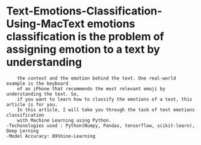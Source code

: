 # Text-Emotions-Classification-Using-MacText emotions classification is the problem of assigning emotion to a text by understanding 
		the context and the emotion behind the text. One real-world example is the keyboard 
		of an iPhone that recommends the most relevant emoji by understanding the text. So, 
		if you want to learn how to classify the emotions of a text, this article is for you. 
		In this article, I will take you through the task of text emotions classification
		with Machine Learning using Python.
	-Techonologies used : Python(Numpy, Pandas, tensorflow, scikit-learn), Deep Lerning
	-Model Accuracy: 89%hine-Learning
